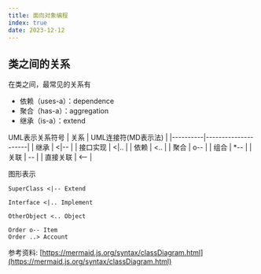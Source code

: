 ```yaml
---
title: 面向对象编程
index: true
date: 2023-12-12
---
```


## 类之间的关系
在类之间，最常见的关系有
* 依赖（uses-a）：dependence
* 聚合（has-a）：aggregation
* 继承（is-a）：extend

UML表示关系符号
| 关系     | UML连接符(MD表示法) |
|----------|---------------------|
| 继承     | <\|--               |
| 接口实现 | <\|..               |
| 依赖     | <..                 |
| 聚合     | o--                 |
| 组合     | *--                 |
| 关联     | --                  |
| 直接关联 | <--                 |

图形表示
``` class
SuperClass <|-- Extend

Interface <|.. Implement

OtherObject <.. Object 

Order o-- Item
Order ..> Account
```
参考资料: [https://mermaid.js.org/syntax/classDiagram.html](https://mermaid.js.org/syntax/classDiagram.html)

